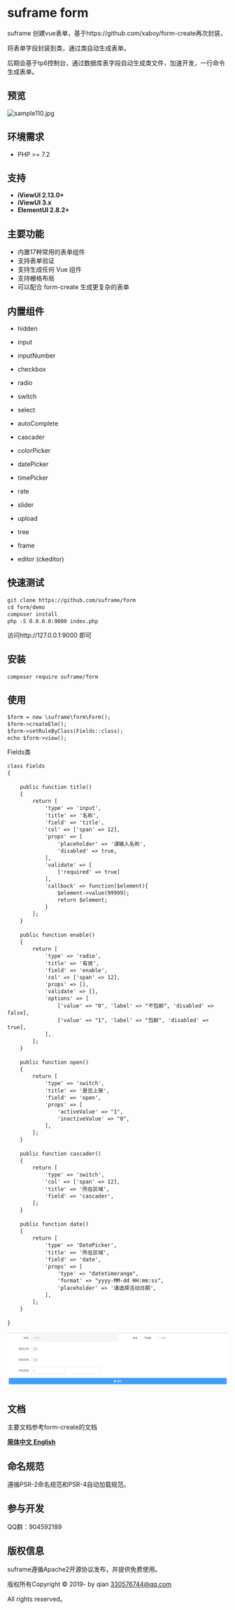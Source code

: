 
suframe form
===============
suframe 创建vue表单，基于https://github.com/xaboy/form-create再次封装，

将表单字段封装到类，通过类自动生成表单。 

后期会基于tp6控制台，通过数据库表字段自动生成类文件，加速开发，一行命令生成表单。

## 预览

![sample110.jpg][2]

## 环境需求
* PHP >= 7.2

## 支持
- **iViewUI 2.13.0+**
- **iViewUI 3.x**
- **ElementUI 2.8.2+**

## 主要功能

* 内置17种常用的表单组件
* 支持表单验证
* 支持生成任何 Vue 组件
* 支持栅格布局
* 可以配合 form-create 生成更复杂的表单

## 内置组件
* hidden
* input
* inputNumber
* checkbox
* radio
* switch
* select
* autoComplete
* cascader
* colorPicker
* datePicker
* timePicker
* rate
* slider
* upload
* tree
* frame

* editor (ckeditor)


## 快速测试
```
git clone https://github.com/suframe/form
cd form/demo
composer install
php -S 0.0.0.0:9000 index.php
```
访问http://127.0.0.1:9000 即可

## 安装

~~~
composer require suframe/form
~~~

## 使用
```
$form = new \suframe\form\Form();
$form->createElm();
$form->setRuleByClass(Fields::class);
echo $form->view();
```

Fields类
```
class Fields
{

    public function title()
    {
        return [
            'type' => 'input',
            'title' => '名称',
            'field' => 'title',
            'col' => ['span' => 12],
            'props' => [
                'placeholder' => '请输入名称',
                'disabled' => true,
            ],
            'validate' => [
                ['required' => true]
            ],
            'callback' => function($element){
                $element->value(99999);
                return $element;
            }
        ];
    }

    public function enable()
    {
        return [
            'type' => 'radio',
            'title' => '有效',
            'field' => 'enable',
            'col' => ['span' => 12],
            'props' => [],
            'validate' => [],
            'options' => [
                ['value' => "0", 'label' => "不包邮", 'disabled' => false],
                ['value' => "1", 'label' => "包邮", 'disabled' => true],
            ],
        ];
    }

    public function open()
    {
        return [
            'type' => 'switch',
            'title' => '是否上架',
            'field' => 'open',
            'props' => [
                'activeValue' => "1",
                'inactiveValue' => "0",
            ],
        ];
    }

    public function cascader()
    {
        return [
            'type' => 'switch',
            'col' => ['span' => 12],
            'title' => '所在区域',
            'field' => 'cascader',
        ];
    }

    public function date()
    {
        return [
            'type' => 'DatePicker',
            'title' => '所在区域',
            'field' => 'date',
            'props' => [
                'type' => "datetimerange",
                'format' => "yyyy-MM-dd HH:mm:ss",
                'placeholder' => '请选择活动日期',
            ],
        ];
    }

}
```

![demo.jpg][1]

## 文档
主要文档参考form-create的文档
<p>
    <a href="http://www.form-create.com/v2/">
        <strong>简体中文</strong>
    </a>
    <a href="http://www.form-create.com/en/v2/">
        <strong>English</strong>
    </a>
</p>


## 命名规范

遵循PSR-2命名规范和PSR-4自动加载规范。

## 参与开发

QQ群：904592189


## 版权信息

suframe遵循Apache2开源协议发布，并提供免费使用。

版权所有Copyright © 2019- by qian <330576744@qq.com>

All rights reserved。

  [1]: https://raw.githubusercontent.com/suframe/form/master/demo/demo.jpg
  [2]: https://raw.githubusercontent.com/xaboy/form-create/dev/images/sample110.jpg